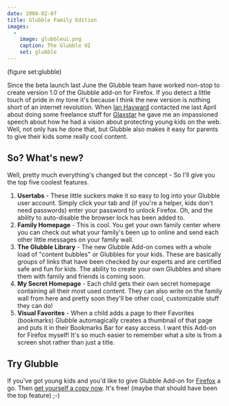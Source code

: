 ```yaml
---
date: 2008-02-07
title: Glubble Family Edition
images:
  -
    image: glubbleui.png
    caption: The Glubble UI
    set: glubble
---
```


(figure set:glubble)

Since the beta launch last June the Glubble team have worked non-stop to create version 1.0 of the Glubble add-on for Firefox. If you detect a little touch of pride in my tone it's because I think the new version is nothing short of an internet revolution. When [Ian Hayward](http://www.ianhayward.com/) contacted me last April about doing some freelance stuff for [Glaxstar](http://www.glaxstar.com) he gave me an impassioned speech about how he had a vision about protecting young kids on the web. Well, not only has he done that, but Glubble also makes it easy for parents to give their kids some really cool content.

## So? What's new?
Well, pretty much everything's changed but the concept - So I'll give you the top five coolest features.

1. **Usertabs** - These little suckers make it so easy to log into your Glubble user account. Simply click your tab and (if you're a helper, kids don't need passwords) enter your password to unlock Firefox. Oh, and the ability to auto-disable the browser lock has been added to.
2. **Family Homepage** - This is cool. You get your own family center where you can check out what your family's been up to online and send each other little messages on your family wall.
3. **The Glubble Library** - The new Glubble Add-on comes with a whole load of "content bubbles" or Glubbles for your kids. These are basically groups of links that have been checked by our experts and are certified safe and fun for kids. The ability to create your own Glubbles and share them with family and friends is coming soon.
4. **My Secret Homepage** - Each child gets their own secret homepage containing all their most used content. They can also write on the family wall from here and pretty soon they'll be other cool, customizable stuff they can do!
5. **Visual Favorites** - When a child adds a page to their Favorites (bookmarks) Glubble automagically creates a thumbnail of that page and puts it in their Bookmarks Bar for easy access. I want this Add-on for Firefox myself! It's so much easier to remember what a site is from a screen shot rather than just a title.

## Try Glubble
If you've got young kids and you'd like to give Glubble Add-on for [Firefox](http://www.mozilla.com) a go. Then [get yourself a copy now](http://www.glubble.com). It's free! (maybe that should have been the top feature) ;-)
